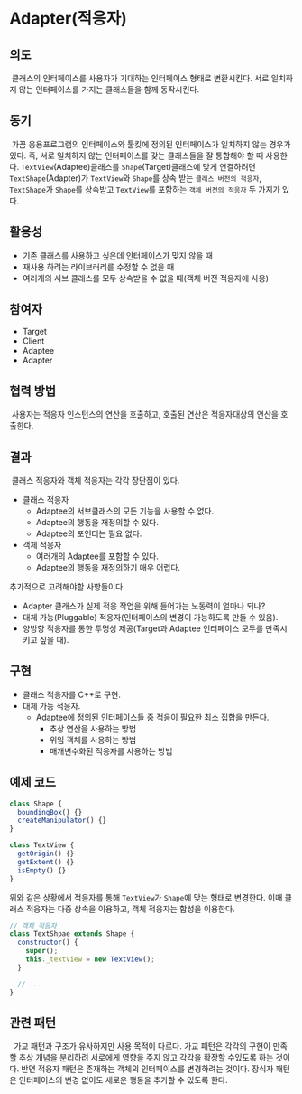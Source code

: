 # Adapter(적응자)

## 의도

&nbsp;클래스의 인터페이스를 사용자가 기대하는 인터페이스 형태로 변환시킨다. 서로 일치하지 않는 인터페이스를 가지는 클래스들을 함께 동작시킨다.

## 동기

&nbsp;가끔 응용프로그램의 인터페이스와 툴킷에 정의된 인터페이스가 일치하지 않는 경우가 있다. 즉, 서로 일치하지 않는 인터페이스를 갖는 클래스들을 잘 통합해야 할 때 사용한다. `TextView`(Adaptee)클래스를 `Shape`(Target)클래스에 맞게 연결하려면 `TextShape`(Adapter)가 `TextView`와 `Shape`를 상속 받는 `클래스 버전의 적응자`, `TextShape`가 `Shape`를 상속받고 `TextView`를 포함하는 `객체 버전의 적응자` 두 가지가 있다.

## 활용성

- 기존 클래스를 사용하고 싶은데 인터페이스가 맞지 않을 때
- 재사용 하려는 라이브러리를 수정할 수 없을 때
- 여러개의 서브 클래스를 모두 상속받을 수 없을 때(객체 버전 적응자에 사용)

## 참여자

- Target
- Client
- Adaptee
- Adapter

## 협력 방법

&nbsp;사용자는 적응자 인스턴스의 연산을 호출하고, 호출된 연산은 적응자대상의 연산을 호출한다.

## 결과

&nbsp;클래스 적응자와 객체 적응자는 각각 장단점이 있다.

- 클래스 적응자
  - Adaptee의 서브클래스의 모든 기능을 사용할 수 없다.
  - Adaptee의 행동을 재정의할 수 있다.
  - Adaptee의 포인터는 필요 없다.
- 객체 적응자
  - 여러개의 Adaptee를 포함할 수 있다.
  - Adaptee의 행동을 재정의하기 매우 어렵다.

추가적으로 고려해야할 사항들이다.

- Adapter 클래스가 실제 적응 작업을 위해 들어가는 노동력이 얼마나 되나?
- 대체 가능(Pluggable) 적응자(인터페이스의 변경이 가능하도록 만들 수 있음).
- 양방향 적응자를 통한 투명성 제공(Target과 Adaptee 인터페이스 모두를 만족시키고 싶을 때).

## 구현

- 클래스 적응자를 C++로 구현.
- 대체 가능 적응자.
  - Adaptee에 정의된 인터페이스들 중 적응이 필요한 최소 집합을 만든다.
    - 추상 연산을 사용하는 방법
    - 위임 객체를 사용하는 방법
    - 매개변수화된 적응자를 사용하는 방법

## 예제 코드

```javascript
class Shape {
  boundingBox() {}
  createManipulator() {}
}

class TextView {
  getOrigin() {}
  getExtent() {}
  isEmpty() {}
}
```

위와 같은 상황에서 적응자를 통해 `TextView`가 `Shape`에 맞는 형태로 변경한다. 이때 클래스 적응자는 다중 상속을 이용하고, 객체 적응자는 합성을 이용한다.

```javascript
// 객체 적응자
class TextShpae extends Shape {
  constructor() {
    super();
    this._textView = new TextView();
  }

  // ...
}
```

## 관련 패턴

&nbsp; 가교 패턴과 구조가 유사하지만 사용 목적이 다르다. 가교 패턴은 각각의 구현이 만족할 추상 개념을 분리하려 서로에게 영향을 주지 않고 각각을 확장할 수있도록 하는 것이다. 반면 적응자 패턴은 존재하는 객체의 인터페이스를 변경하려는 것이다. 장식자 패턴은 인터페이스의 변경 없이도 새로운 행동을 추가할 수 있도록 한다.
